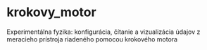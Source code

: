 # krokovy_motor
 Experimentálna fyzika: konfigurácia, čítanie a vizualizácia údajov z meracieho prístroja riadeného pomocou krokového motora
